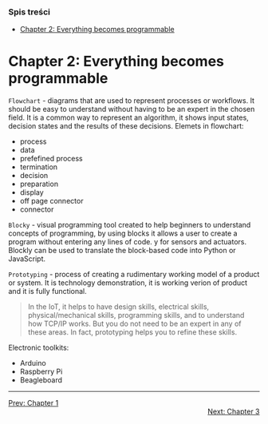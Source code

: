 ### Spis treści
- [Chapter 2: Everything becomes programmable](#chapter-2-everything-becomes-programmable)

# Chapter 2: Everything becomes programmable

`Flowchart` - diagrams that are used to represent processes or workflows. It should be easy to understand without having to be an expert in the chosen field. It is a common way to represent an algorithm, it shows input states, decision states and the results of these decisions.
Elemets in flowchart:
- process
- data
- prefefined process
- termination
- decision
- preparation
- display
- off page connector
- connector

`Blocky` - visual programming tool created to help beginners to understand concepts of programming, by using blocks it allows a user to create a program without entering any lines of code. y for sensors and actuators. Blockly can be used to translate the block-based code into Python or JavaScript. 

`Prototyping` - process of creating a rudimentary working model of a product or system. It is technology demonstration, it is working verion of product and it is fully functional.

>In the IoT, it helps to have design skills, electrical skills, physical/mechanical skills, programming skills, and to understand how TCP/IP works. But you do not need to be an expert in any of these areas. In fact, prototyping helps you to refine these skills.

Electronic toolkits:
- Arduino
- Raspberry Pi
- Beagleboard

---

<div>
<a href="chapter-01.md">Prev: Chapter 1</a>
</div>
<div align="right">
<a href="chapter-03.md">Next: Chapter 3</a>
</div>